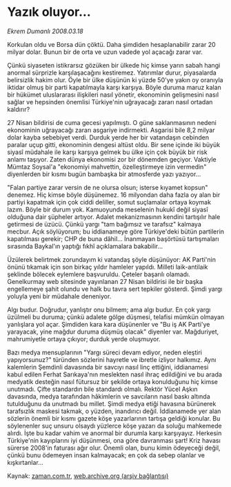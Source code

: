 # Yazık oluyor...

*Ekrem Dumanlı 2008.03.18*

<tr><td class="metin" colspan="2" style="padding-top: 20px; padding-left: 5px; padding-right: 10px;">Korkulan oldu ve Borsa dün çöktü. Daha şimdiden hesaplanabilir zarar 20 milyar dolar. Bunun bir de orta ve uzun vadede yol açacağı zarar var.</td></tr><tr><td class="metin" colspan="2" style="padding-top: 20px; padding-left: 5px; padding-right: 10px;"><p>Çünkü siyaseten istikrarsız gözüken bir ülkede hiç kimse yarın sabah hangi anormal sürprizle karşılaşacağını kestiremez. Yatırımlar durur, piyasalarda belirsizlik hakim olur. Öyle bir ülke düşünün ki yüzde 50'ye yakın oy oranıyla iktidar olmuş bir parti kapatılmayla karşı karşıya. Böyle duruma maruz kalan bir hükümet uluslararası ilişkileri nasıl yönetir, ekonominin gelişmesini nasıl sağlar ve hepsinden önemlisi Türkiye'nin uğrayacağı zararı nasıl ortadan kaldırır? 
<p>27 Nisan bildirisi de cuma gecesi yapılmıştı. O güne saklanmasının nedeni ekonominin uğrayacağı zararı asgariye indirmekti. Asgarisi bile 8,2 milyar dolar kayba sebebiyet verdi. Durduk yerde her bir vatandaşın cebinden paralar uçup gitti, ekonominin dengesi altüst oldu. Bir sene içinde iki büyük siyasî müdahale ile karşı karşıya gelmek bu ülke için çok büyük bir risk anlamı taşıyor. Zaten dünya ekonomisi zor bir dönemden geçiyor. Vaktiyle Mümtaz Soysal'a "ekonomiyi mahvettin, özelleştirmeye izin vermedin" diyenlerden bir kısmı bugün bambaşka bir atmosferde yazı yazıyor...
<p>"Falan partiye zarar versin de ne olursa olsun; isterse kıyamet kopsun" denemez. Hiç kimse böyle düşünemez. 16 milyondan daha fazla oy alan bir partiyi kapatmak için çok ciddi deliller, somut suçlamalar ortaya koymak lazım. Böyle bir durum yok. Kamuoyunda meselenin hukukî değil siyasî olduğuna dair şüpheler artıyor. Adalet mekanizmasının kendini tartışılır hale getirmesi de üzücü. Çünkü yargı "tam bağımsız ve tarafsız" kalmaya mecbur. Açık söylüyorum; bu iddianameye göre Türkiye'deki bütün partilerin kapatılması gerekir; CHP de buna dâhil... İnanmayan başörtüsü tartışmaları sırasında Baykal'ın yaptığı fıkhî açıklamalara bakabilir...
<p>Üzülerek belirtmek zorundayım ki vatandaş şöyle düşünüyor: AK Parti'nin önünü tıkamak için son birkaç yıldır hamleler yapıldı. Milleti laik-antilaik şeklinde bölecek eylemlere başvuruldu. Çeteler başarılı olamadı. Genelkurmay web sitesinde yayınlanan 27 Nisan bildirisi ile bir başka engellemeye şahit olundu ve halk bu tavra sert tepkiler gösterdi. Şimdi yargı yoluyla yeni bir müdahale deneniyor.
<p>Algı budur. Doğrudur, yanlıştır onu bilmem; ama algı budur. En çok yargı üzülmeli bu duruma; çünkü adalete gölge düşmesi, telafisi mümkün olmayan yanlışlara yol açar. Şimdiden kara kara düşünenler ve "Bu iş AK Parti'ye yarayacak, yine mağdur duruma düşmüş olacak" diyenler var. Mağduriyet, mahrumiyetle ortaya çıkıyor; durduk yerde oluşmuyor.
<p>Bazı medya mensuplarının "Yargı süreci devam ediyor, neden eleştiri yapıyorsunuz?" türünden sözlerini hayretle ve ibretle izliyor halkımız. Aynı kalemlerin Şemdinli davasında bir savcıyı nasıl linç ettiğini, iddianamesi kabul edilen Ferhat Sarıkaya'nın meslekten nasıl ihraç edildiğini ve bu arada medyatik desteğin nasıl fütursuz bir şekilde ortaya konulduğunu hiç kimse unutmadı. Çifte standardın bile standardı olmalı. Rektör Yücel Aşkın davasında, medya tarafından hâkimlerin ve savcıların nasıl baskı altında tutulduğunu da unutmadı bu millet. Şimdi medya etiği havasına bürünerek tarafsızlık maskesi takmak, o yüzden, inandırıcı değil. İddianamede yer alan sözlerin önemli bir kısmı gazete köşe yazarlarının tartışa geldiği konular. Bu söylenenler suç unsuru olsaydı yüzlerce köşe yazarı da soluğu mahkemede alırdı. İşte bu kadar vahim ve anormal bir durumla karşı karşıyayız. Herkesin Türkiye'nin kayıplarını iyi düşünmesi, ona göre davranması şart! Kriz havası sürerse 2008'in faturası ağır olur. Önemli olan, bunu kimin ödeyeceği değil, çünkü bunu ödemeyen insan kalmayacak; en çok da sebep olanlar ve kışkırtanlar...<br/></p></p></p></p></p></p></td></tr>

Kaynak: [zaman.com.tr](http://zaman.com.tr/yazar.do?yazino=665950), [web.archive.org (arşiv bağlantısı)](http://web.archive.org/web/20080622153205/http://zaman.com.tr:80/yazar.do?yazino=665950)

